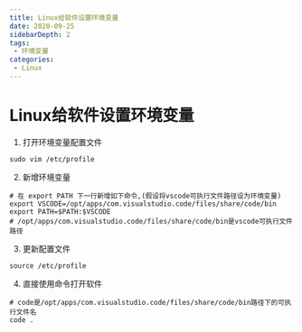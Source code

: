 ```yaml
---
title: Linux给软件设置环境变量
date: 2020-09-25
sidebarDepth: 2
tags:
 - 环境变量
categories:
 - Linux
---
```


# Linux给软件设置环境变量
1. 打开环境变量配置文件
```shell
sudo vim /etc/profile
```
2. 新增环境变量
```shell
# 在 export PATH 下一行新增如下命令,(假设将vscode可执行文件路径设为环境变量)
export VSCODE=/opt/apps/com.visualstudio.code/files/share/code/bin
export PATH=$PATH:$VSCODE
# /opt/apps/com.visualstudio.code/files/share/code/bin是vscode可执行文件路径
```
3. 更新配置文件
```shell
source /etc/profile
```
4. 直接使用命令打开软件
```shell
# code是/opt/apps/com.visualstudio.code/files/share/code/bin路径下的可执行文件名
code .
```